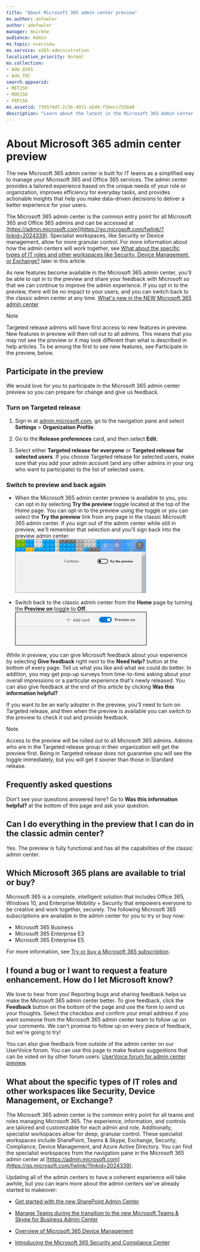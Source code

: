 ```yaml
---
title: "About Microsoft 365 admin center preview"
ms.author: anfowler
author: adefowler
manager: mnirkhe
audience: Admin
ms.topic: overview
ms.service: o365-administration
localization_priority: Normal
ms.collection:
- Adm_O365
- Adm_TOC
search.appverid:
- MET150
- MOE150
- FRP150
ms.assetid: 739574d7-2c5b-4911-a549-f56ecc7d3b48
description: "Learn about the latest in the Microsoft 365 Admin Center preview."
---
```


# About Microsoft 365 admin center preview

The new Microsoft 365 admin center is built for IT teams as a simplified way to manage your Microsoft 365 and Office 365 services. The admin center provides a tailored experience based on the unique needs of your role or organization, improves efficiency for everyday tasks, and provides actionable insights that help you make data-driven decisions to deliver a better experience for your users.
  
The Microsoft 365 admin center is the common entry point for all Microsoft 365 and Office 365 admins and can be accessed at [https://admin.microsoft.com](https://go.microsoft.com/fwlink/?linkid=2024339). Specialist workspaces, like Security or Device management, allow for more granular control. For more information about how the admin centers will work together, see [What about the specific types of IT roles and other workspaces like Security, Device Management, or Exchange?](#what-about-the-specific-types-of-it-roles-and-other-workspaces-like-security-device-management-or-exchange) later in this article. 
  
As new features become available in the Microsoft 365 admin center, you'll be able to opt in to the preview and share your feedback with Microsoft so that we can continue to improve the admin experience. If you opt in to the preview, there will be no impact to your users, and you can switch back to the classic admin center at any time.
[What's new in the NEW Microsoft 365 admin center](whats-new-in-preview.md)
  
> [!NOTE]
> Targeted release admins will have first access to new features in preview. New features in preview will then roll out to all admins. This means that you may not see the preview or it may look different than what is described in help articles. To be among the first to see new features, see Participate in the preview, below. 
    
## Participate in the preview
We would love for you to participate in the Microsoft 365 admin center preview so you can prepare for change and give us feedback.

### Turn on Targeted release

1. Sign in at [admin.microsoft.com](https://admin.microsoft.com), go to the navigation pane and select **Settings** \> **Organization Profile**.
    
2. Go to the **Release preferences** card, and then select **Edit**. 
    
3.  Select either **Targeted release for everyone** or **Targeted release for selected users**. If you choose Targeted release for selected users, make sure that you add your admin account (and any other admins in your org who want to participate) to the list of selected users.
    
### Switch to preview and back again

- When the Microsoft 365 admin center preview is available to you, you can opt in by selecting **Try the preview** toggle located at the top of the Home page. You can opt-in to the preview using the toggle or you can select the **Try the preview** link from any page in the classic Microsoft 365 admin center. If you sign out of the admin center while still in preview, we'll remember that selection and you'll sign back into the preview admin center. <br/>![Try Preview toggle from the classic admin center.](media/fa656a85-bd6f-4559-ab36-cdbf14e65a32.png)
  
- Switch back to the classic admin center from the **Home** page by turning the **Preview on** toggle to **Off**. <br/>![Screen capture: The Preview toggle from the Home page in Microsoft 365 Admin Center preview.](media/2f76101d-37bb-4bcf-8cba-a143e880cf94.png)

While in preview, you can give Microsoft feedback about your experience by selecting **Give feedback** right next to the **Need help?** button at the bottom of every page. Tell us what you like and what we could do better. In addition, you may get pop-up surveys from time-to-time asking about your overall impressions or a particular experience that's newly released. You can also give feedback at the end of this article by clicking **Was this information helpful?**
  
If you want to be an early adopter in the preview, you'll need to turn on Targeted release, and then when the preview is available you can switch to the preview to check it out and provide feedback.
  
> [!NOTE]
> Access to the preview will be rolled out to all Microsoft 365 admins. Admins who are in the Targeted release group in their organization will get the preview first. Being in Targeted release does not guarantee you will see the toggle immediately, but you will get it sooner than those in Standard release. 
  

   
## Frequently asked questions

Don't see your questions answered here? Go to **Was this information helpful?** at the bottom of this page and ask your question. 
  
## Can I do everything in the preview that I can do in the classic admin center?

Yes. The preview is fully functional and has all the capabilities of the classic admin center.
  
## Which Microsoft 365 plans are available to trial or buy?

Microsoft 365 is a complete, intelligent solution that includes Office 365, Windows 10, and Enterprise Mobility + Security that empowers everyone to be creative and work together, securely. The following Microsoft 365 subscriptions are available in the admin center for you to try or buy now:
  
- Microsoft 365 Business
- Microsoft 365 Enterprise E3
- Microsoft 365 Enterprise E5
    
For more information, see [Try or buy a Microsoft 365 subscription](try-or-buy-microsoft-365.md).
  
## I found a bug or I want to request a feature enhancement. How do I let Microsoft know?

We love to hear from you! Reporting bugs and sharing feedback helps us make the Microsoft 365 admin center better. To give feedback, click the **Feedback** button on the bottom of the page and use the form to send us your thoughts. Select the checkbox and confirm your email address if you want someone from the Microsoft 365 admin center team to follow up on your comments. We can't promise to follow up on every piece of feedback, but we're going to try! 
  
You can also give feedback from outside of the admin center on our UserVoice forum. You can use this page to make feature suggestions that can be voted on by other forum users: [UserVoice forum for admin center preview](https://go.microsoft.com/fwlink/?linkid=2024994).
  
## What about the specific types of IT roles and other workspaces like Security, Device Management, or Exchange?

The Microsoft 365 admin center is the common entry point for all teams and roles managing Microsoft 365. The experience, information, and controls are tailored and customizable for each admin and role. Additionally, specialist workspaces allow for deep, granular control. These specialist workspaces include SharePoint, Teams &amp; Skype, Exchange, Security, Compliance, Device Management, and Azure Active Directory. You can find the specialist workspaces from the navigation pane in the Microsoft 365 admin center at [https://admin.microsoft.com](https://go.microsoft.com/fwlink/?linkid=2024339).
  
Updating all of the admin centers to have a coherent experience will take awhile, but you can learn more about the admin centers we've already started to makeover:
  
- [Get started with the new SharePoint Admin Center](https://go.microsoft.com/fwlink/?linkid=2024186)
    
- [Manage Teams during the transition to the new Microsoft Teams &amp; Skype for Business Admin Center](https://go.microsoft.com/fwlink/?linkid=2024308)
    
- [Overview of Microsoft 365 Device Management](https://go.microsoft.com/fwlink/?linkid=2006262)
    
- [Introducing the Microsoft 365 Security and Compliance Center](https://go.microsoft.com/fwlink/?linkid=2025413)
    

